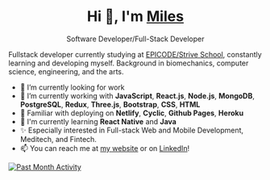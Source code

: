 <h1 align="center">Hi 👋, I'm <a href="https://milesbb.tech">Miles</a></h1>

<p align="center">Software Developer/Full-Stack Developer</p>

Fullstack developer currently studying at [EPICODE/Strive School](https://epicode.com/), constantly learning and developing myself. Background in biomechanics, computer science, engineering, and the arts.

- 🔭 I’m currently looking for work
- 📄 I’m currently working with **JavaScript**, **React.js**, **Node.js**, **MongoDB**, **PostgreSQL**, **Redux**, **Three.js**, **Bootstrap**, **CSS**, **HTML**
- 📄 Familiar with deploying on **Netlify**, **Cyclic**, **Github Pages**, **Heroku**
- 🌱 I'm currently learning **React Native** and **Java**
- ✨ Especially interested in Full-stack Web and Mobile Development, Meditech, and Fintech.
- 📫 You can reach me at [my website](https://milesbb.tech) or on [LinkedIn](https://www.linkedin.com/in/milesbaileybraendgaard/)!

[![Past Month Activity](https://activity-graph.herokuapp.com/graph?username=milesbb)](https://github.com/ashutosh00710/github-readme-activity-graph)
